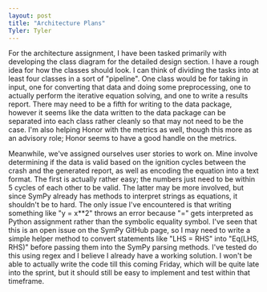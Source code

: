 ```yaml
---
layout: post
title: "Architecture Plans"
Tyler: Tyler
---
```


For the architecture assignment, I have been tasked primarily with developing the class diagram for the detailed design section. I have a rough idea for how the classes should look. I can think of dividing the tasks into at least four classes in a sort of "pipeline". One class would be for taking in input, one for converting that data and doing some preprocessing, one to actually perform the iterative equation solving, and one to write a results report. There may need to be a fifth for writing to the data package, however it seems like the data written to the data package can be separated into each class rather cleanly so that may not need to be the case. I'm also helping Honor with the metrics as well, though this more as an advisory role; Honor seems to have a good handle on the metrics.

Meanwhile, we've assigned ourselves user stories to work on. Mine involve determining if the data is valid based on the ignition cycles between the crash and the generated report, as well as encoding the equation into a text format. The first is actually rather easy; the numbers just need to be within 5 cycles of each other to be valid. The latter may be more involved, but since SymPy already has methods to interpret strings as equations, it shouldn't be to hard. The only issue I've encountered is that writing something like "y = x**2" throws an error because "=" gets interpreted as Python assignment rather than the symbolic equality symbol. I've seen that this is an open issue on the SymPy GitHub page, so I may need to write a simple helper method to convert statements like "LHS = RHS" into "Eq(LHS, RHS)" before passing them into the SymPy parsing methods. I've tested do this using regex and I believe I already have a working solution. I won't be able to actually write the code till this coming Friday, which will be quite late into the sprint, but it should still be easy to implement and test within that timeframe.
